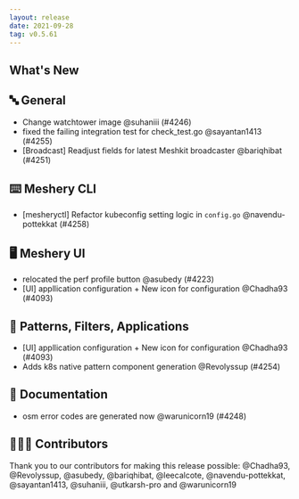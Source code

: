 ```yaml
---
layout: release
date: 2021-09-28
tag: v0.5.61
---
```


## What's New

## 🔤 General

- Change watchtower image @suhaniii (#4246)
- fixed the failing integration test for check_test.go @sayantan1413 (#4255)
- [Broadcast] Readjust fields for latest Meshkit broadcaster @bariqhibat (#4251)

## ⌨️ Meshery CLI

- [mesheryctl] Refactor kubeconfig setting logic in `config.go` @navendu-pottekkat (#4258)

## 🖥 Meshery UI

- relocated the perf profile button @asubedy (#4223)
- [UI] appllication configuration + New icon for configuration @Chadha93 (#4093)

## 🔋 Patterns, Filters, Applications

- [UI] appllication configuration + New icon for configuration @Chadha93 (#4093)
- Adds k8s native pattern component generation @Revolyssup (#4254)

## 📖 Documentation

- osm error codes are generated now @warunicorn19 (#4248)

## 👨🏽‍💻 Contributors

Thank you to our contributors for making this release possible:
@Chadha93, @Revolyssup, @asubedy, @bariqhibat, @leecalcote, @navendu-pottekkat, @sayantan1413, @suhaniii, @utkarsh-pro and @warunicorn19
